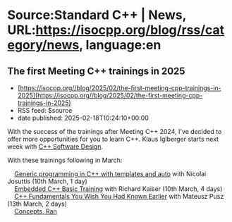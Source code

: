 # Source:Standard C++ | News, URL:https://isocpp.org/blog/rss/category/news, language:en

## The first Meeting C++ trainings in 2025
 - [https://isocpp.org//blog/2025/02/the-first-meeting-cpp-trainings-in-2025](https://isocpp.org//blog/2025/02/the-first-meeting-cpp-trainings-in-2025)
 - RSS feed: $source
 - date published: 2025-02-18T10:24:10+00:00

<p>
	With the success of the trainings after Meeting C++ 2024, I&#39;ve decided to offer more opportunities for you to learn C++. Klaus Iglberger starts next week with <a href="https://meetingcpp.com/mcpp/training/trainingslisting.php?tid=37">C++ Software Design</a>.</p>
<p>
	With these trainings following in March:</p>
<p>
	&nbsp;&nbsp;&nbsp; <a href="https://meetingcpp.com/mcpp/training/trainingslisting.php?tid=39">Generic programming in C++ with templates and auto</a> with Nicolai Josuttis (10th March, 1 day)<br />
	&nbsp;&nbsp;&nbsp; <a href="https://meetingcpp.com/mcpp/training/trainingslisting.php?tid=42">Embedded C++ Basic Training</a> with Richard Kaiser (10th March, 4 days)<br />
	&nbsp;&nbsp;&nbsp; <a href="https://meetingcpp.com/mcpp/training/trainingslisting.php?tid=40">C++ Fundamentals You Wish You Had Known Earlier</a> with Mateusz Pusz (13th March, 2 days)<br />
	&nbsp;&nbsp;&nbsp; <a href="https://meetingcpp.com/mcpp/training/trainingslisting.php?tid=38">Concepts, Ran

